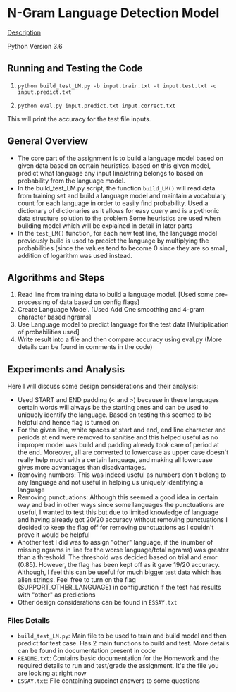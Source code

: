 # N-Gram Language Detection Model 
[Description](https://www.comp.nus.edu.sg/~cs3245/hw1-lang.html)

Python Version 3.6 


## Running and Testing the Code

1. `python build_test_LM.py -b input.train.txt -t input.test.txt -o input.predict.txt`
   
2. `python eval.py input.predict.txt input.correct.txt`

This will print the accuracy for the test file inputs.

## General Overview

- The core part of the assignment is to build a language model based on given data based on certain heuristics.
  based on this given model, predict what language any input line/string belongs to based on probability
  from the language model.
- In the build_test_LM.py script, the function `build_LM()` will read data from training set and build a language model
  and maintain a vocabulary count for each language in order to easily find probability.
  Used a dictionary of dictionaries as it allows for easy query and is a pythonic data structure solution to the problem
  Some heuristics are used when building model which will be explained in detail in later parts
- In the `test_LM()` function, for each new test line, the language model previously build is used to predict the language
  by multiplying the probabilities (since the values tend to become 0 since they are so small, addition of logarithm was
  used instead.

## Algorithms and Steps

1. Read line from training data to build a language model. [Used some pre-processing of data based on config flags]
2. Create Language Model. [Used Add One smoothing and 4-gram character based ngrams]
3. Use Language model to predict language for the test data [Multiplication of probabilities used]
4. Write result into a file and then compare accuracy using eval.py
(More details can be found in comments in the code)

## Experiments and Analysis

Here I will discuss some design considerations and their analysis:

- Used START and END padding (< and >) because in these languages certain words will always be the starting ones and can
  be used to uniquely identify the language. Based on testing this seemed to be helpful and hence flag is turned on.
- For the given line, white spaces at start and end, end line character and periods at end were removed to sanitise and
  this helped useful as no improper model was build and padding already took care of period at the end.
  Moreover, all are converted to lowercase as upper case doesn't really help much with a certain language,
  and making all lowercase gives more advantages than disadvantages.
- Removing numbers: This was indeed useful as numbers don't belong to any language and not useful in helping us uniquely
 identifying a language
- Removing punctuations: Although this seemed a good idea in certain way and bad in other ways since some languages the
  punctuations are useful, I wanted to test this but due to limited knowledge of language and having already got 20/20
  accuracy without removing punctuations I decided to keep the flag off for removing punctuations as I couldn't prove it
  would be helpful
- Another test I did was to assign "other" language, if the
 (number of missing ngrams in line for the worse language/total ngrams) was greater than a threshold.
 The threshold was decided based on trial and error (0.85). However, the flag has been kept off as it gave 19/20
 accuracy. Although, I feel this can be useful for much bigger test data which has alien strings.
 Feel free to turn on the flag (SUPPORT_OTHER_LANGUAGE) in configuration if the test has results with "other" as predictions
- Other design considerations can be found in `ESSAY.txt`


### Files Details

- `build_test_LM.py`: Main file to be used to train and build model and then predict for test case.
                    Has 2 main functions to build and test. More details can be found in documentation present in code
- `README.txt`: Contains basic documentation for the Homework and the
              required details to run and test/grade the assignment. It's the file you are looking at right now
- `ESSAY.txt`: File containing succinct answers to some questions
